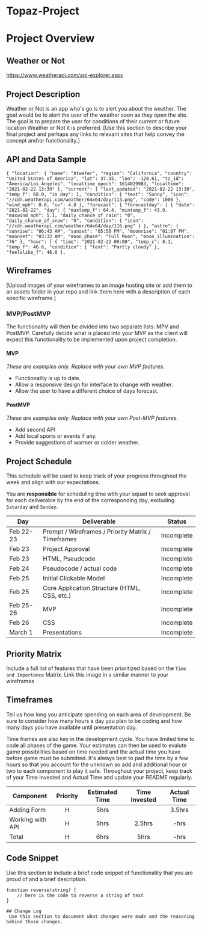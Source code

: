 # Topaz-Project

# Project Overview

## Weather or Not

https://www.weatherapi.com/api-explorer.aspx

## Project Description

Weather or Not is an app who's go is to alert you about the weather. The goal would be to alert the user of the weather soon as they open the site. The goal is to prepare the user for conditions of their current or future location Weather or Not it is preferred.
[Use this section to describe your final project and perhaps any links to relevant sites that help convey the concept and\or functionality.]

## API and Data Sample
`
{
    "location": {
        "name": "Atwater",
        "region": "California",
        "country": "United States of America",
        "lat": 37.35,
        "lon": -120.61,
        "tz_id": "America/Los_Angeles",
        "localtime_epoch": 1614029983,
        "localtime": "2021-02-22 13:39"
    },
    "current": {
        "last_updated": "2021-02-22 13:30",
        "temp_f": 68.0,
        "is_day": 1,
        "condition": {
            "text": "Sunny",
            "icon": "//cdn.weatherapi.com/weather/64x64/day/113.png",
            "code": 1000
        },
        "wind_mph": 0.0,
        "uv": 4.0
    },
    "forecast": {
        "forecastday": [
            {
                "date": "2021-02-22",
                "day": {
                    "maxtemp_f": 64.4,
                    "mintemp_f": 43.9,
                    "maxwind_mph": 5.1,
                    "daily_chance_of_rain": "0",
                    "daily_chance_of_snow": "0",
                    "condition": {
                        "icon": "//cdn.weatherapi.com/weather/64x64/day/116.png"
                    }
                },
                "astro": {
                    "sunrise": "06:43 AM",
                    "sunset": "05:50 PM",
                    "moonrise": "01:07 PM",
                    "moonset": "03:32 AM",
                    "moon_phase": "Full Moon",
                    "moon_illumination": "76"
                },
                "hour": [
                    {
                        "time": "2021-02-22 00:00",
                        "temp_c": 8.1,
                        "temp_f": 46.6,
                        "condition": {
                            "text": "Partly cloudy"
                        },
                        "feelslike_f": 46.0
                    },
		    `

## Wireframes

[Upload images of your wireframes to an image hosting site or add them to an assets folder in your repo and link them here with a description of each specific wireframe.]

### MVP/PostMVP

The functionality will then be divided into two separate lists: MPV and PostMVP.  Carefully decide what is placed into your MVP as the client will expect this functionality to be implemented upon project completion.  

#### MVP 
*These are examples only. Replace with your own MVP features.*

- Functionality is up to date.
- Allow a responsive design for interface to change with weather.
- Allow the user to have a different choice of days forecast. 


#### PostMVP  
*These are examples only. Replace with your own Post-MVP features.*

- Add second API
- Add local sports or events if any.
- Provide suggestions of warmer or colder weather.

## Project Schedule

This schedule will be used to keep track of your progress throughout the week and align with our expectations.  

You are **responsible** for scheduling time with your squad to seek approval for each deliverable by the end of the corresponding day, excluding `Saturday` and `Sunday`.

|  Day | Deliverable | Status
|---|---| ---|
|Feb 22-23| Prompt / Wireframes / Priority Matrix / Timeframes | Incomplete
|Feb 23| Project Approval | Incomplete
|Feb 23| HTML, Pseudcode | Incomplete
|Feb 24| Pseudocode / actual code | Incomplete
|Feb 25| Initial Clickable Model  | Incomplete
|Feb 25| Core Application Structure (HTML, CSS, etc.) | Incomplete
|Feb 25-26| MVP | Incomplete
|Feb 26| CSS | Incomplete
|March 1| Presentations | Incomplete

## Priority Matrix

Include a full list of features that have been prioritized based on the `Time and Importance` Matrix.  Link this image in a similar manner to your wireframes

## Timeframes

Tell us how long you anticipate spending on each area of development. Be sure to consider how many hours a day you plan to be coding and how many days you have available until presentation day.

Time frames are also key in the development cycle.  You have limited time to code all phases of the game.  Your estimates can then be used to evalute game possibilities based on time needed and the actual time you have before game must be submitted. It's always best to pad the time by a few hours so that you account for the unknown so add and additional hour or two to each component to play it safe. Throughout your project, keep track of your Time Invested and Actual Time and update your README regularly.

| Component | Priority | Estimated Time | Time Invested | Actual Time |
| --- | :---: |  :---: | :---: | :---: 	|
| Adding Form | H | 5hrs| |3.5hrs|| -hrs |
| Working with API | H |5hrs| 2.5hrs| -hrs |
| Total | H | 6hrs| 5hrs | -hrs |

## Code Snippet

Use this section to include a brief code snippet of functionality that you are proud of and a brief description.  

```
function reverse(string) {
	// here is the code to reverse a string of text
}

## Change Log
 Use this section to document what changes were made and the reasoning behind those changes.  
